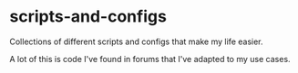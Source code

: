 # scripts-and-configs
Collections of different scripts and configs that make my life easier.

A lot of this is code I've found in forums that I've adapted to my use cases.
